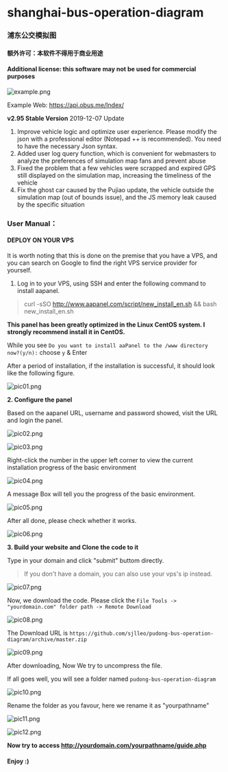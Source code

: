 # shanghai-bus-operation-diagram
### 浦东公交模拟图
#### **额外许可：本软件不得用于商业用途**
#### **Additional license: this software may not be used for commercial purposes**

![example.png](https://i.loli.net/2020/02/11/Fcj8yvETWpd72hR.png)

Example Web: https://api.obus.me/Index/

**v2.95 Stable Version** 2019-12-07 Update
1. Improve vehicle logic and optimize user experience. Please modify the json with a professional editor (Notepad ++ is recommended). You need to have the necessary Json syntax.
2. Added user log query function, which is convenient for webmasters to analyze the preferences of simulation map fans and prevent abuse
3. Fixed the problem that a few vehicles were scrapped and expired GPS still displayed on the simulation map, increasing the timeliness of the vehicle
4. Fix the ghost car caused by the Pujiao update, the vehicle outside the simulation map (out of bounds issue), and the JS memory leak caused by the specific situation
### User Manual：
#### DEPLOY ON YOUR VPS
It is worth noting that this is done on the premise that you have a VPS, and you can search on Google to find the right VPS service provider for yourself.
1. Log in to your VPS, using SSH and enter the following command to install aapanel.

> curl -sSO http://www.aapanel.com/script/new_install_en.sh && bash new_install_en.sh

**This panel has been greatly optimized in the Linux CentOS system. I strongly recommend install it in CentOS.**

While you see ```Do you want to install aaPanel to the /www directory now?(y/n):``` choose ```y``` & Enter

After a period of installation, if the installation is successful, it should look like the following figure.


![pic01.png](https://i.loli.net/2020/02/11/Ywa7SdMQUJsTfpK.png)


**2. Configure the panel**

Based on the aapanel URL, username and password showed, visit the URL and login the panel.

![pic02.png](https://i.loli.net/2020/02/11/dTqZvNf7P5cb2Aj.png)

![pic03.png](https://i.loli.net/2020/02/11/Kv5LzAdV34X8s9i.png)

Right-click the number in the upper left corner to view the current installation progress of the basic environment

![pic04.png](https://i.loli.net/2020/02/11/TIhaFlj2oRbcWBM.png)

A message Box will tell you the progress of the basic environment.

![pic05.png](https://i.loli.net/2020/02/11/zqKT6gEP8XoJUjn.png)

After all done, please check whether it works.

![pic06.png](https://i.loli.net/2020/02/11/4LFXgK58woGRrxZ.png)

**3. Build your website and Clone the code to it**

Type in your domain and click "submit" buttom directly.

> If you don't have a domain, you can also use your vps's ip instead.

![pic07.png](https://i.loli.net/2020/02/11/nl1ZzqboORpPJfN.png)

Now, we download the code. Please click the ```File Tools -> "yourdomain.com" folder path -> Remote Download```

![pic08.png](https://i.loli.net/2020/02/11/1wb2WG6HP8AYOru.png)

The Download URL is ```https://github.com/sjlleo/pudong-bus-operation-diagram/archive/master.zip```

![pic09.png](https://i.loli.net/2020/02/11/bZsYCST9NuBeoOF.png)

After downloading, Now We try to uncompress the file.

If all goes well, you will see a folder named ```pudong-bus-operation-diagram```

![pic10.png](https://i.loli.net/2020/02/11/px9f2WZ7ah6dQgo.png)

Rename the folder as you favour, here we rename it as "yourpathname"

![pic11.png](https://i.loli.net/2020/02/11/j3xXMbWUsdO1S4k.png)

![pic12.png](https://i.loli.net/2020/02/11/W1i9VnOuLImkvhF.png)

**Now try to access http://yourdomain.com/yourpathname/guide.php**

#### Enjoy :)
